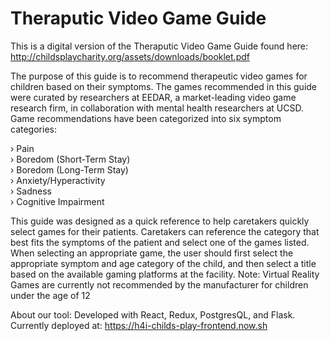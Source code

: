 # Theraputic Video Game Guide

This is a digital version of the Theraputic Video Game Guide found here: http://childsplaycharity.org/assets/downloads/booklet.pdf

The purpose of this guide is to recommend therapeutic video games for children based on their symptoms. The games recommended in this guide were curated by researchers at EEDAR, a market-leading video game research firm, in collaboration with mental health researchers at UCSD. Game recommendations have been categorized into six symptom categories:

› Pain   
› Boredom (Short-Term Stay)   
› Boredom (Long-Term Stay)   
› Anxiety/Hyperactivity   
› Sadness   
› Cognitive Impairment

This guide was designed as a quick reference to help caretakers quickly select games for their patients. Caretakers can reference the category that best fits the symptoms of the patient and select one of the games listed. When selecting an appropriate game, the user should first select the appropriate symptom and age category of the child, and then select a title based on the available gaming platforms at the facility. Note: Virtual Reality Games are currently not recommended by the manufacturer for children under the age of 12

About our tool:
Developed with React, Redux, PostgresQL, and Flask. Currently deployed at: https://h4i-childs-play-frontend.now.sh
